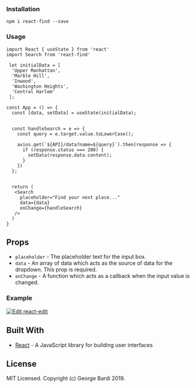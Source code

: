 
### Installation

```
npm i react-find --save
```

### Usage

```
import React { useState } from 'react'
import Search from 'react-find'

 let initialData = [
  'Upper Manhattan',
  'Marble Hill',
  'Inwood',
  'Washington Heights',
  'Central Harlem'
 ];

const App = () => {
  const [data, setData] = useState(initialData);


  const handleSearch = e => {
    const query = e.target.value.toLowerCase();

    axios.get(`${API}/data?name=${query}`).then(response => {
      if (response.status === 200) {
        setData(response.data.content);
      }
    })
  };
  
  
  return (
   <Search
     placeholder="Find your next place..."
     data={data}
     onChange={handleSearch}
   />
  )
}
```

## Props

- `placeholder` - The placeholder text for the input box.
- `data` - An array of data which acts as the source of data for the dropdown. This prop is required.
- `onChange` - A function which acts as a callback when the input value is changed.

### Example

[![Edit react-edit](https://codesandbox.io/static/img/play-codesandbox.svg)](https://codesandbox.io/s/react-edit-bwhnw?fontsize=14)

## Built With

- [React](https://reactjs.org/) - A JavaScript library for building user interfaces

## License

MIT Licensed. Copyright (c) George Bardi 2019.
